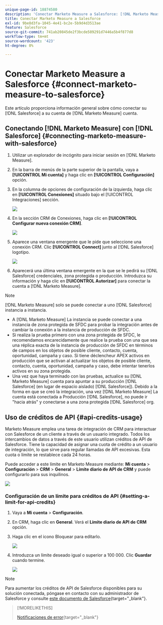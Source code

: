 ```yaml
---
unique-page-id: 18874580
description: 'Conectar Marketo Measure a Salesforce: [!DNL Marketo Measure]'
title: Conectar Marketo Measure a Salesforce
exl-id: 9be8d3fa-1045-4e41-bc2e-5b9d4d3513ae
feature: Salesforce
source-git-commit: 741ab20845de2f3bcde589291d7446a5b4f877d8
workflow-type: tm+mt
source-wordcount: '423'
ht-degree: 0%

---
```


# Conectar Marketo Measure a Salesforce {#connect-marketo-measure-to-salesforce}

Este artículo proporciona información general sobre cómo conectar su [!DNL Salesforce] a su cuenta de [!DNL Marketo Measure] cuenta.

## Conectando [!DNL Marketo Measure] con [!DNL Salesforce] {#connecting-marketo-measure-with-salesforce}

1. Utilizar un explorador de incógnito para iniciar sesión en [!DNL Marketo Measure].

1. En la barra de menús de la parte superior de la pantalla, vaya a **[!UICONTROL Mi cuenta]** y haga clic en **[!UICONTROL Configuración]** opción.

1. En la columna de opciones de configuración de la izquierda, haga clic en **[!UICONTROL Conexiones]** situado bajo el [!UICONTROL Integraciones] sección.

   ![](assets/connect-marketo-measure-to-salesforce-1.png)

1. En la sección CRM de Conexiones, haga clic en **[!UICONTROL Configurar nueva conexión CRM]**.

   ![](assets/connect-marketo-measure-to-salesforce-2.png)

1. Aparece una ventana emergente que le pide que seleccione una conexión CRM. Clic **[!UICONTROL Connect]** junto al [!DNL Salesforce] logotipo.

   ![](assets/connect-marketo-measure-to-salesforce-3.png)

1. Aparecerá una última ventana emergente en la que se le pedirá su [!DNL Salesforce] credenciales, zona protegida o producción. Introduzca su información y haga clic en **[!UICONTROL Autorizar]** para conectar la cuenta a [!DNL Marketo Measure].

>[!NOTE]
>
>[!DNL Marketo Measure] solo se puede conectar a uno [!DNL Salesforce] instancia a instancia.
>
>* A [!DNL Marketo Measure] La instancia se puede conectar a una instancia de zona protegida de SFDC para probar la integración antes de cambiar la conexión a la instancia de producción de SFDC.
>* Si realiza la prueba primero con una zona protegida de SFDC, le recomendamos encarecidamente que realice la prueba con una que sea una réplica exacta de la instancia de producción de SFDC en términos de campos en los objetos de posible cliente, contacto, cuenta, oportunidad, campaña y caso. Si tiene déclencheur APEX activos en producción que se activan al actualizar los objetos de posible cliente, contacto, cuenta, oportunidad, campaña y caso, debe intentar tenerlos activos en su zona protegida.
>* Una vez que haya terminado con las pruebas, actualice su [!DNL Marketo Measure] cuenta para apuntar a su producción [!DNL Salesforce] (en lugar de espacio aislado) [!DNL Salesforce]). Debido a la forma en que se creó la integración, una vez [!DNL Marketo Measure] La cuenta está conectada a Producción [!DNL Salesforce], no puede ir &quot;hacia atrás&quot; y conectarse a una zona protegida [!DNL Salesforce] org.

## Uso de créditos de API {#api-credits-usage}

Marketo Measure emplea una tarea de integración de CRM para interactuar con Salesforce de un cliente a través de un usuario integrado. Todos los intercambios de datos a través de este usuario utilizan créditos de API de Salesforce. Tiene la capacidad de asignar una cuota de crédito a un usuario de integración, lo que sirve para regular llamadas de API excesivas. Esta cuota o límite se restablece cada 24 horas.

Puede acceder a este límite en Marketo Measure mediante: **Mi cuenta** > **Configuración** > **CRM** > **General** > **Límite diario de API de CRM** y puede configurarlo para sus inquilinos.

![](assets/connect-marketo-measure-to-salesforce-4.png)

### Configuración de un límite para créditos de API {#setting-a-limit-for-api-credits}

1. Vaya a **Mi cuenta** > **Configuración**.

1. En CRM, haga clic en **General**. Verá el **Límite diario de API de CRM** opción.

1. Haga clic en el icono Bloquear para editarlo.

   ![](assets/connect-marketo-measure-to-salesforce-5.png)

1. Introduzca un límite deseado igual o superior a 100 000. Clic **Guardar** cuando termine.

   ![](assets/connect-marketo-measure-to-salesforce-6.png)

>[!NOTE]
>
>Para aumentar los créditos de API de Salesforce disponibles para su solución conectada, póngase en contacto con su administrador de Salesforce y consulte [este documento de Salesforce](https://developer.salesforce.com/docs/atlas.en-us.salesforce_app_limits_cheatsheet.meta/salesforce_app_limits_cheatsheet/salesforce_app_limits_platform_api.htm?lang=es){target="_blank"}.

>[!MORELIKETHIS]
>
>[Notificaciones de error](/help/configuration-and-setup/getting-started-with-marketo-measure/error-notifications.md){target="_blank"}
